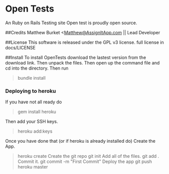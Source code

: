 # Open Tests
An Ruby on Rails Testing site
Open test is proudly open source.

##Credits
Matthew Burket <Matthew@AssignItApp.com || Lead Developer 

##License
This software is released under the GPL v3 license.
full license in docs/LICENSE

##Install
To install OpenTests download the lastest version from the download link.
Then unpack the files. Then open up the command file and cd into the directory. Then run
> bundle install

### Deploying to heroku

If you have not all ready do

> gem install heroku

Then add your SSH keys.
> heroku add:keys

Once you have done that (or if heroku is already installed do)
Create the App.
> heroku create
Create the git repo
> git init
Add all of the files.
> git add .
Commit it.
> git commit -m "First Commit"
Deploy the app
> git push heroku master
